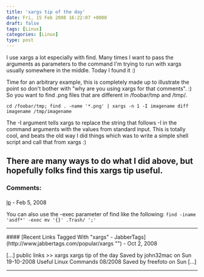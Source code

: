```yaml
---
title: 'xargs tip of the day'
date: Fri, 15 Feb 2008 16:22:07 +0000
draft: false
tags: [Linux]
categories: [Linux]
type: post
---
```


I use xargs a lot especially with find. Many times I want to pass the arguments as parameters to the command I'm trying to run with xargs usually somewhere in the middle. Today I found it :)

Time for an arbitrary example, this is completely made up to illustrate the point so don't bother with "why are you using xargs for that comments". :) So you want to find .png files that are different in /foobar/tmp and /tmp/.

`cd /foobar/tmp; find . -name '*.png' | xargs -n 1 -I imagename diff imagename /tmp/imagename`

The -I argument tells xargs to replace the string that follows -I in the command arguments with the values from standard input. This is totally cool, and beats the old way I did things which was to write a simple shell script and call that from xargs :)

There are many ways to do what I did above, but hopefully folks find this xargs tip useful.
---
### Comments:
#### 
[lp]( "hensgaard@netti.fi") - <time datetime="2008-02-15 14:07:21">Feb 5, 2008</time>

You can also use the -exec parameter of find like the following: `find -iname 'asdf*' -exec mv '{}' .Trash/ ';'`
<hr />
#### 
[Recent Links Tagged With "xargs" - JabberTags](http://www.jabbertags.com/popular/xargs "") - <time datetime="2008-10-21 01:49:40">Oct 2, 2008</time>

\[...\] public links >> xargs xargs tip of the day Saved by john32mac on Sun 19-10-2008 Useful Linux Commands 08/2008 Saved by freefoto on Sun \[...\]
<hr />
